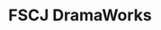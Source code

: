 ---
title: FSCJ DramaWorks
active: true
featured_image: FSCJ.webp
featured_image_attr:
featured_image_alt:
featured_image_caption:
Socials:
  Facebook: FSCJOfficial
  Twitter: FSCJ_Official
  Instagram: fscjofficial
  LinkedIn: florida-state-college-at-jacksonville
  Website: https://www.fscj.edu/academics/performing-visual-arts/theatre-performance
Phone: 
color: "#043c5b"
Press:
---